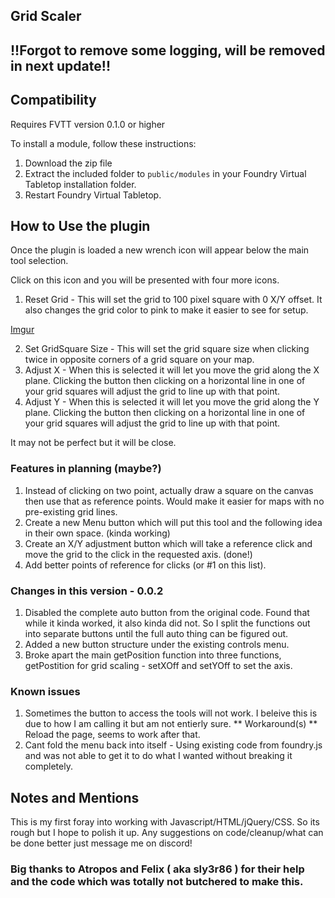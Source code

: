 ## Grid Scaler

## !!Forgot to remove some logging, will be removed in next update!!

## Compatibility

Requires FVTT version 0.1.0 or higher

To install a module, follow these instructions:

1. Download the zip file
2. Extract the included folder to `public/modules` in your Foundry Virtual Tabletop installation folder.
3. Restart Foundry Virtual Tabletop. 

## How to Use the plugin

Once the plugin is loaded a new wrench icon will appear below the main tool selection.

Click on this icon and you will be presented with four more icons.

1. Reset Grid - This will set the grid to 100 pixel square with 0 X/Y offset. It also changes the grid color to pink to make it easier to see for setup.

[Imgur](https://i.imgur.com/YIDDjXU.gifv)

2. Set GridSquare Size - This will set the grid square size when clicking twice in opposite corners of a grid square on your map. 
3. Adjust X - When this is selected it will let you move the grid along the X plane. Clicking the button then clicking on a horizontal line in one of your grid squares will adjust the grid to line up with that point.
4. Adjust Y - When this is selected it will let you move the grid along the Y plane. Clicking the button then clicking on a horizontal line in one of your grid squares will adjust the grid to line up with that point.

It may not be perfect but it will be close. 

### Features in planning (maybe?)

1. Instead of clicking on two point, actually draw a square on the canvas then use that as reference points. Would make it easier for maps with no pre-existing grid lines.
2. Create a new Menu button which will put this tool and the following idea in their own space. (kinda working)
3. Create an X/Y adjustment button which will take a reference click and move the grid to the click in the requested axis. (done!)
4. Add better points of reference for clicks (or #1 on this list).

### Changes in this version - 0.0.2

1. Disabled the complete auto button from the original code. Found that while it kinda worked, it also kinda did not. So I split the functions out into separate buttons until the full auto thing can be figured out.
2. Added a new button structure under the existing controls menu. 
3. Broke apart the main getPosition function into three functions, getPostition for grid scaling - setXOff and setYOff to set the axis.

### Known issues

1. Sometimes the button to access the tools will not work. I beleive this is due to how I am calling it but am not entierly sure. ** Workaround(s) ** Reload the page, seems to work after that.
2. Cant fold the menu back into itself - Using existing code from foundry.js and was not able to get it to do what I wanted without breaking it completely. 

## Notes and Mentions

This is my first foray into working with Javascript/HTML/jQuery/CSS. So its rough but I hope to polish it up. Any suggestions on code/cleanup/what can be done better just message me on discord!

### Big thanks to Atropos and Felix ( aka sly3r86 ) for their help and the code which was totally not butchered to make this.
